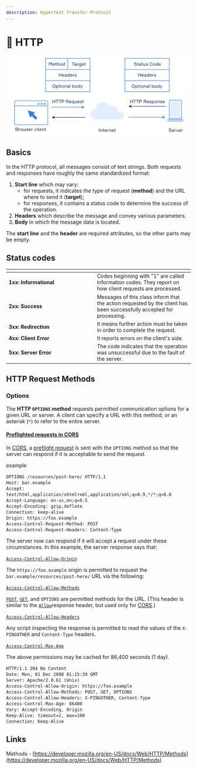 ```yaml
---
description: Hypertext Transfer Protocol
---
```


# 🔧 HTTP

![pic by hyperskill](<../../.gitbook/assets/image (18) (1).png>)

## Basics

In the HTTP protocol, all messages consist of text strings. Both requests and responses have roughly the same standardized format:

1. **Start line** which may vary:
   * for requests, it indicates the type of request (**method**) and the URL where to send it (**target**);
   * for responses, it contains a status code to determine the success of the operation.
2. **Headers** which describe the message and convey various parameters.
3. **Body** in which the message data is located.

The **start line** and the **header** are required attributes, so the other parts may be empty.

## **Status codes**

<table data-header-hidden><thead><tr><th width="226.9054581894219"></th><th></th></tr></thead><tbody><tr><td><strong>1xx: Informational</strong></td><td>Codes beginning with "1" are called information codes. They report on how client requests are processed.</td></tr><tr><td><strong>2xx: Success</strong></td><td>Messages of this class inform that the action requested by the client has been successfully accepted for processing.</td></tr><tr><td><strong>3xx: Redirection</strong></td><td>It means further action must be taken in order to complete the request.</td></tr><tr><td><strong>4xx: Client Error</strong></td><td>It reports errors on the client's side.</td></tr><tr><td><strong>5xx: Server Error</strong></td><td>The code indicates that the operation was unsuccessful due to the fault of the server.</td></tr></tbody></table>

## HTTP Request Methods

### **Options**

The **HTTP `OPTIONS` method** requests permitted communication options for a given URL or server. A client can specify a URL with this method, or an asterisk (`*`) to refer to the entire server.

#### [Preflighted requests in CORS](https://developer.mozilla.org/en-US/docs/Glossary/XHR\_\(XMLHttpRequest\)#preflighted\_requests\_in\_cors) <a href="#preflighted_requests_in_cors" id="preflighted_requests_in_cors"></a>

In [CORS](https://developer.mozilla.org/en-US/docs/Web/HTTP/CORS), a [preflight request](https://developer.mozilla.org/en-US/docs/Glossary/Preflight\_request) is sent with the `OPTIONS` method so that the server can respond if it is acceptable to send the request.&#x20;

example

```
OPTIONS /resources/post-here/ HTTP/1.1
Host: bar.example
Accept: text/html,application/xhtml+xml,application/xml;q=0.9,*/*;q=0.8
Accept-Language: en-us,en;q=0.5
Accept-Encoding: gzip,deflate
Connection: keep-alive
Origin: https://foo.example
Access-Control-Request-Method: POST
Access-Control-Request-Headers: Content-Type
```

The server now can respond if it will accept a request under these circumstances. In this example, the server response says that:

[`Access-Control-Allow-Origin`](https://developer.mozilla.org/en-US/docs/Web/HTTP/Headers/Access-Control-Allow-Origin)

The `https://foo.example` origin is permitted to request the `bar.example/resources/post-here/` URL via the following:

[`Access-Control-Allow-Methods`](https://developer.mozilla.org/en-US/docs/Web/HTTP/Headers/Access-Control-Allow-Methods)

[`POST`](https://developer.mozilla.org/en-US/docs/Web/HTTP/Methods/POST), [`GET`](https://developer.mozilla.org/en-US/docs/Web/HTTP/Methods/GET), and `OPTIONS` are permitted methods for the URL. (This header is similar to the [`Allow`](https://developer.mozilla.org/en-US/docs/Web/HTTP/Headers/Allow)response header, but used only for [CORS](https://developer.mozilla.org/en-US/docs/Web/HTTP/CORS).)

[`Access-Control-Allow-Headers`](https://developer.mozilla.org/en-US/docs/Web/HTTP/Headers/Access-Control-Allow-Headers)

Any script inspecting the response is permitted to read the values of the `X-PINGOTHER` and `Content-Type` headers.

[`Access-Control-Max-Age`](https://developer.mozilla.org/en-US/docs/Web/HTTP/Headers/Access-Control-Max-Age)

The above permissions may be cached for 86,400 seconds (1 day).

```
HTTP/1.1 204 No Content
Date: Mon, 01 Dec 2008 01:15:39 GMT
Server: Apache/2.0.61 (Unix)
Access-Control-Allow-Origin: https://foo.example
Access-Control-Allow-Methods: POST, GET, OPTIONS
Access-Control-Allow-Headers: X-PINGOTHER, Content-Type
Access-Control-Max-Age: 86400
Vary: Accept-Encoding, Origin
Keep-Alive: timeout=2, max=100
Connection: Keep-Alive
```





## Links

Methods - [https://developer.mozilla.org/en-US/docs/Web/HTTP/Methods](https://developer.mozilla.org/en-US/docs/Web/HTTP/Methods)
